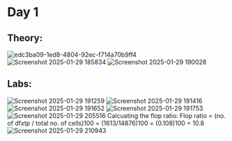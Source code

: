 # Day 1
## Theory:
![edc3ba09-1ed8-4804-92ec-f714a70b9ff4](https://github.com/user-attachments/assets/87175589-b192-457f-9ea2-a2ed55e3a136)
![Screenshot 2025-01-29 185834](https://github.com/user-attachments/assets/ebeceb99-0d03-4464-86ea-25f268c0f864)
![Screenshot 2025-01-29 190028](https://github.com/user-attachments/assets/2a182f96-bc7d-4b17-bfeb-0d0efc943b9f)
## Labs:
![Screenshot 2025-01-29 191259](https://github.com/user-attachments/assets/ae663da9-a13d-47b4-958b-fae78f29182b)
![Screenshot 2025-01-29 191416](https://github.com/user-attachments/assets/2fe4a288-d422-40f4-8293-57e663c1e9c9)
![Screenshot 2025-01-29 191652](https://github.com/user-attachments/assets/63147db4-b4b4-40d3-8c2d-f77132132762)
![Screenshot 2025-01-29 191753](https://github.com/user-attachments/assets/2a4a4d41-cb97-4a43-8ad9-54c6bfaa2bf3)
![Screenshot 2025-01-29 205516](https://github.com/user-attachments/assets/04886af5-14e1-426b-904e-2941a50b188e)
Calcuating the flop ratio:
Flop ratio = (no. of dfxtp / total no. of cells)100
           = (1613/14876)100
           = (0.108)100
           = 10.8
![Screenshot 2025-01-29 210943](https://github.com/user-attachments/assets/1610da95-b8f1-4192-8727-fd36cde707b0)
